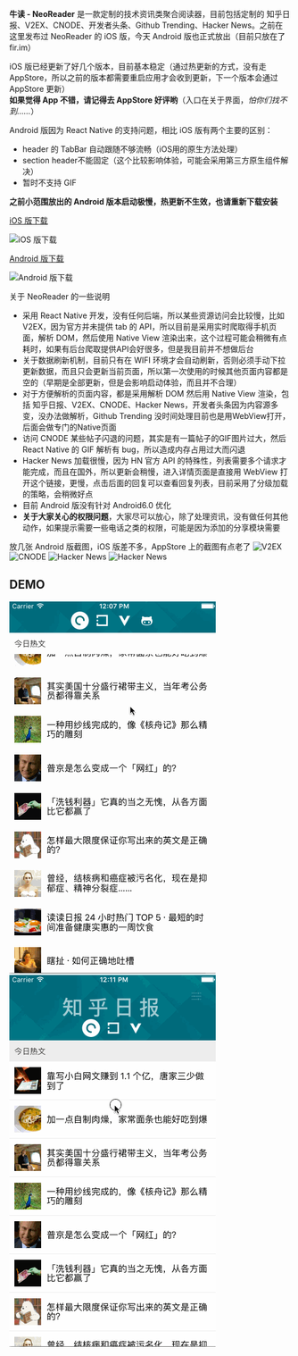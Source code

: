 **牛读 - NeoReader** 是一款定制的技术资讯类聚合阅读器，目前包括定制的 知乎日报、V2EX、CNODE、开发者头条、Github Trending、Hacker News。之前在这里发布过 NeoReader 的 iOS 版，今天 Android 版也正式放出（目前只放在了 fir.im）

iOS 版已经更新了好几个版本，目前基本稳定（通过热更新的方式，没有走 AppStore，所以之前的版本都需要重启应用才会收到更新，下一个版本会通过 AppStore 更新）   
**如果觉得 App 不错，请记得去 AppStore 好评哟**（入口在关于界面，*怕你们找不到……*）


Android 版因为 React Native 的支持问题，相比 iOS 版有两个主要的区别：
* header 的 TabBar 自动跟随不够流畅（iOS用的原生方法处理）
* section header不能固定（这个比较影响体验，可能会采用第三方原生组件解决）
* 暂时不支持 GIF

**之前小范围放出的 Android 版本启动极慢，热更新不生效，也请重新下载安装**

[iOS 版下载](https://itunes.apple.com/cn/app/niu-du-neoreader/id1111443079?l=en&mt=8)

![iOS 版下载](https://raw.githubusercontent.com/nihgwu/NeoReader/master/qrcode.png)

[Android 版下载](http://fir.im/neoreader)

![Android 版下载](https://raw.githubusercontent.com/nihgwu/NeoReader/master/qrcode-android.png)

关于 NeoReader 的一些说明
* 采用 React Native 开发，没有任何后端，所以某些资源访问会比较慢，比如 V2EX，因为官方并未提供 tab 的 API，所以目前是采用实时爬取得手机页面，解析 DOM，然后使用 Native View 渲染出来，这个过程可能会稍微有点耗时，如果有后台爬取提供API会好很多，但是我目前并不想做后台
* 关于数据刷新机制，目前只有在 WIFI 环境才会自动刷新，否则必须手动下拉更新数据，而且只会更新当前页面，所以第一次使用的时候其他页面内容都是空的（早期是全部更新，但是会影响启动体验，而且并不合理）
* 对于方便解析的页面内容，都是采用解析 DOM 然后用 Native View 渲染，包括 知乎日报、V2EX、CNODE、Hacker News，开发者头条因为内容源多变，没办法做解析，Github Trending 没时间处理目前也是用WebView打开，后面会做专门的Native页面
* 访问 CNODE 某些帖子闪退的问题，其实是有一篇帖子的GIF图片过大，然后 React Native 的 GIF 解析有 bug，所以造成内存占用过大而闪退
* Hacker News 加载很慢，因为 HN 官方 API 的特殊性，列表需要多个请求才能完成，而且在国外，所以更新会稍慢，进入详情页面是直接用 WebView 打开这个链接，更慢，点击后面的回复可以查看回复列表，目前采用了分级加载的策略，会稍微好点
* 目前 Android 版没有针对 Android6.0 优化
* **关于大家关心的权限问题**，大家尽可以放心，除了处理资讯，没有做任何其他动作，如果提示需要一些电话之类的权限，可能是因为添加的分享模块需要

放几张 Android 版截图，iOS 版差不多，AppStore 上的截图有点老了
![V2EX](http://firimg.fir.im/cc3cbe6222238d075e0544a93ce3d96d6415bb03?imageView2/0/w/426/h/240)
![CNODE](http://firimg.fir.im/85e1107082655f0727d4d0cc36412a1e43bf59d2?imageView2/0/w/426/h/240)
![Hacker News](http://firimg.fir.im/0b2dc4e3de49521b1ab9fa0b11019dfbcd162015?imageView2/0/w/426/h/240)
![Hacker News](http://firimg.fir.im/1f6fd6cbe6864c8a5499b2a618bd00e472751af5?imageView2/0/w/426/h/240)

## DEMO

![reader1.gif](reader1.gif)
![reader2.gif](reader2.gif)
